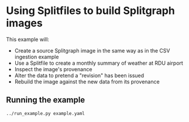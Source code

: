 # Using Splitfiles to build Splitgraph images

This example will:

* Create a source Splitgraph image in the same way as in the CSV ingestion example
* Use a Splitfile to create a monthly summary of weather at RDU airport
* Inspect the image's provenance
* Alter the data to pretend a "revision" has been issued
* Rebuild the image against the new data from its provenance

## Running the example

`../run_example.py example.yaml`
